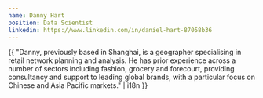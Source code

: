 ```yaml
---
name: Danny Hart
position: Data Scientist
linkedin: https://www.linkedin.com/in/daniel-hart-87058b36
---
```


{{ "Danny, previously based in Shanghai, is a geographer specialising in retail network planning and analysis. He has prior experience across a number of sectors including fashion, grocery and forecourt, providing consultancy and support to leading global brands, with a particular focus on Chinese and Asia Pacific markets." | i18n }}
